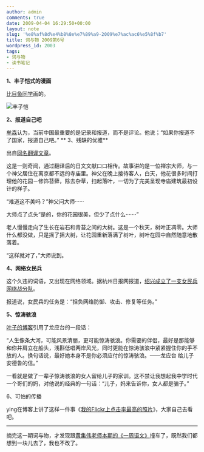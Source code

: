 ```yaml
---
author: admin
comments: true
date: 2009-04-04 16:29:50+00:00
layout: note
slug: '%e8%af%8d%e4%b8%8e%e7%89%a9-2009%e7%ac%ac6%e5%8f%b7'
title: 词与物 2009第6号
wordpress_id: 2003
tags:
- 词与物
- 读书笔记
---
```


**1、丰子恺式的漫画**

[比目鱼同学](http://www.bimuyu.com/blog/archives/72319649.shtml)画的。

![丰子恺](http://www.bimuyu.com/blog/uploads/2009/comic_fanqiang.jpg)

**2、报道自己吧**

[牟森](http://blog.sina.com.cn/s/blog_48e18ea70100cssn.html)认为，当前中国最重要的是记录和报道，而不是评论。他说；“如果你报道不了国家，报道自己吧。”
**
3、残缺的优雅**

出自[同名翻译文章](http://www.yeeyan.com/articles/view/45510/35699)。

这是一则奇闻，通过翻译后的日文文献口口相传。故事讲的是一位禅宗大师，与一个神父居住在离京都不远的寺庙里。神父在晚上接待客人，白天，他花很多时间打理他的花园－修饰苔藓，除去杂草，扫起落叶，一切为了完美呈现寺庙建筑最初设计的样子。

“难道这不美吗？”神父问大师······

大师点了点头“是的，你的花园很美，但少了点什么·······”

老人慢慢走向了生长在岩石和青苔之间的大树。这是一个秋天，树叶正凋零。大师什么都没做，只是摇了摇大树，让花园重新落满了树叶，树叶在园中自然随意地散落着。

“这样就对了，”大师说到。

**4、网络女民兵**

这个久违的词语，又出现在网络领域。据杭州日报网报道，[绍兴成立了一支女民兵网络战分队](http://bay.hzrb.cn/system/2009/04/04/010018739.shtml)。

报道说，女民兵的任务是：“担负网络防御、攻击、修复等任务。”

**5、惊涛骇浪**

[叶子的博客](http://skyoak.blogbus.com/logs/37466897.html)引用了龙应台的一段话：

“人生像条大河，可能风景清丽，更可能惊涛骇浪。你需要的伴侣，最好是那能够和你并肩立在船头，浅斟低唱两岸风光，同时更能在惊涛骇浪中紧紧握住你的手不放的人。换句话说，最好她本身不是你必须应付的惊涛骇浪。——龙应台 给儿子安德鲁的信。”

一看就是做了一辈子惊涛骇浪的女人留给儿子的家训。这不禁让我想起我中学时代一个哥们的妈，对他说的经典的一句话：“儿子，妈来告诉你，女人都是骗子。”

6、可怕的传播

ying在博客上讲了这样一件事《[我的Flickr上点击率最高的照片](http://transying.com/2009/04/flickr.html)》，大家自己去看吧。

------------------------------

摘完这一期词与物，才发现跟[黄集伟老师本期的《一周语文》](http://blog.huangjiwei.com/?p=3169)撞车了，既然我们都想到一块儿去了，我也不改了。








